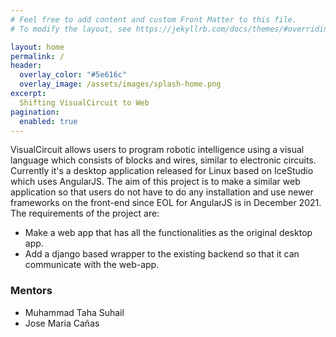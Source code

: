 ```yaml
---
# Feel free to add content and custom Front Matter to this file.
# To modify the layout, see https://jekyllrb.com/docs/themes/#overriding-theme-defaults

layout: home
permalink: /
header:
  overlay_color: "#5e616c"
  overlay_image: /assets/images/splash-home.png
excerpt: 
  Shifting VisualCircuit to Web
pagination: 
  enabled: true
---
```




VisualCircuit allows users to program robotic intelligence using a visual language which consists of blocks and wires, similar to electronic circuits. Currently it's a desktop application released for Linux based on IceStudio which uses AngularJS. The aim of this project is to make a similar web application so that users do not have to do any installation and use newer frameworks on the front-end since EOL for AngularJS is in December 2021. The requirements of the project are:

<ul>
  <li>Make a web app that has all the functionalities as the original desktop app.</li>
  <li>Add a django based wrapper to the existing backend so that it can communicate with the web-app.</li>
</ul>


<h3> Mentors </h3>
<ul>
<li>Muhammad Taha Suhail</li>
<li>Jose Maria Cañas</li>
</ul>




